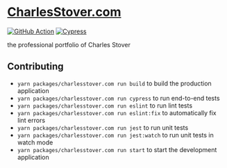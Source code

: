 # [CharlesStover.com](https://charlesstover.com/)

[![GitHub Action](https://github.com/CharlesStover/charlesstover.com/actions/workflows/charlesstover-com.yml/badge.svg)](https://github.com/CharlesStover/charlesstover.com/actions/workflows/charlesstover-com.yml)
[![Cypress](https://img.shields.io/endpoint?label=Cypress&style=flat&url=https://dashboard.cypress.io/badge/simple/fahz48/main)](https://dashboard.cypress.io/projects/fahz48/runs)

the professional portfolio of Charles Stover

## Contributing

- `yarn packages/charlesstover.com run build` to build the production
  application
- `yarn packages/charlesstover.com run cypress` to run end-to-end tests
- `yarn packages/charlesstover.com run eslint` to run lint tests
- `yarn packages/charlesstover.com run eslint:fix` to automatically fix lint
  errors
- `yarn packages/charlesstover.com run jest` to run unit tests
- `yarn packages/charlesstover.com run jest:watch` to run unit tests in watch
  mode
- `yarn packages/charlesstover.com run start` to start the development
  application
